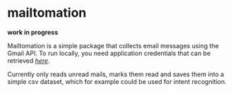 # mailtomation

**work in progress**

Mailtomation is a simple package that collects email messages using the Gmail API. To run locally, you need application credentials that can be retrieved [*here*](https://developers.google.com/gmail/api/quickstart/go).

Currently only reads unread mails, marks them read and saves them into a simple csv dataset, which for example could be used for intent recognition.

